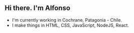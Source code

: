 ## Hi there. I'm Alfonso
* I'm currently working in Cochrane, Patagonia - Chile.
* I make things in HTML, CSS, JavaScript, NodeJS, React.

